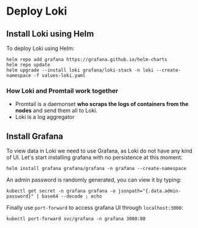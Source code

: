 # Deploy Loki

## Install Loki using Helm

To deploy Loki using Helm:

```
helm repo add grafana https://grafana.github.io/helm-charts 
helm repo update
helm upgrade --install loki grafana/loki-stack -n loki --create-namespace -f values-loki.yaml
```

### How Loki and Promtail work together

* Promtail is a daemonset **who scraps the logs of containers from the nodes** and send them all to Loki.
* Loki is a log aggregator

## Install Grafana

To view data in Loki we need to use Grafana, as Loki do not have any kind of UI. Let's start installing grafana with no persistence at this moment:

```
helm install grafana grafana/grafana -n grafana --create-namespace
```

An admin password is randomly generated, you can view it by typing:

```
kubectl get secret -n grafana grafana -o jsonpath="{.data.admin-password}" | base64 --decode ; echo
```

Finally use `port-forward` to access grafana UI through `localhost:3000`:

```
kubectl port-forward svc/grafana -n grafana 3000:80
```  





